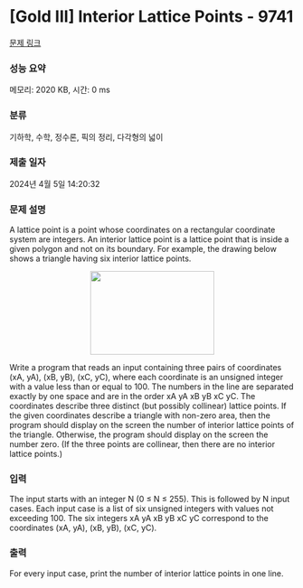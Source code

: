 # [Gold III] Interior Lattice Points - 9741 

[문제 링크](https://www.acmicpc.net/problem/9741) 

### 성능 요약

메모리: 2020 KB, 시간: 0 ms

### 분류

기하학, 수학, 정수론, 픽의 정리, 다각형의 넓이

### 제출 일자

2024년 4월 5일 14:20:32

### 문제 설명

<p>A lattice point is a point whose coordinates on a rectangular coordinate system are integers. An interior lattice point is a lattice point that is inside a given polygon and not on its boundary. For example, the drawing below shows a triangle having six interior lattice points.</p>

<p style="text-align: center;"><img alt="" src="" style="height:148px; width:219px"></p>

<p>Write a program that reads an input containing three pairs of coordinates (xA, yA), (xB, yB), (xC, yC), where each coordinate is an unsigned integer with a value less than or equal to 100. The numbers in the line are separated exactly by one space and are in the order xA yA xB yB xC yC. The coordinates describe three distinct (but possibly collinear) lattice points. If the given coordinates describe a triangle with non-zero area, then the program should display on the screen the number of interior lattice points of the triangle. Otherwise, the program should display on the screen the number zero. (If the three points are collinear, then there are no interior lattice points.)</p>

### 입력 

 <p>The input starts with an integer N (0 ≤ N ≤ 255). This is followed by N input cases. Each input case is a list of six unsigned integers with values not exceeding 100. The six integers xA yA xB yB xC yC correspond to the coordinates (xA, yA), (xB, yB), (xC, yC).</p>

### 출력 

 <p>For every input case, print the number of interior lattice points in one line.</p>

